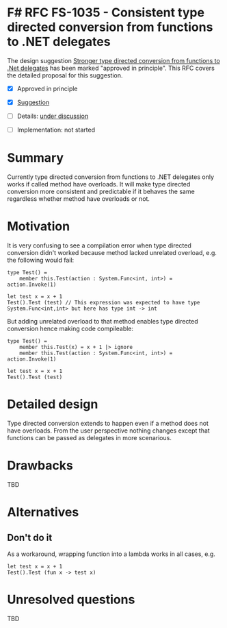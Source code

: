 # F# RFC FS-1035 - Consistent type directed conversion from functions to .NET delegates

The design suggestion [Stronger type directed conversion from functions to .Net delegates](https://github.com/fsharp/fslang-suggestions/issues/248) has been marked "approved in principle".
This RFC covers the detailed proposal for this suggestion.

* [x] Approved in principle
* [x] [Suggestion](https://github.com/fsharp/fslang-suggestions/issues/248)
* [ ] Details: [under discussion](https://github.com/fsharp/fslang-design/issues/210)
* [ ] Implementation: not started


# Summary
[summary]: #summary

Currently type directed conversion from functions to .NET delegates only works if called method have overloads.
It will make type directed conversion more consistent and predictable if it behaves the same
regardless whether method have overloads or not.

# Motivation
[motivation]: #motivation

It is very confusing to see a compilation error when type directed conversion didn't worked because method lacked unrelated overload,
e.g. the following would fail:
```F#
type Test() =
    member this.Test(action : System.Func<int, int>) = action.Invoke(1)

let test x = x + 1
Test().Test (test) // This expression was expected to have type System.Func<int,int> but here has type int -> int
```

But adding unrelated overload to that method enables type directed conversion hence making code compileable:
```F#
type Test() =
    member this.Test(x) = x + 1 |> ignore
    member this.Test(action : System.Func<int, int>) = action.Invoke(1)

let test x = x + 1
Test().Test (test)
```

# Detailed design
[design]: #detailed-design

Type directed conversion extends to happen even if a method does not have overloads.
From the user perspective nothing changes except that functions can be passed as delegates in more scenarious.

# Drawbacks
[drawbacks]: #drawbacks

TBD

# Alternatives
[alternatives]: #alternatives

## Don't do it
As a workaround, wrapping function into a lambda works in all cases, e.g.
```F#
let test x = x + 1
Test().Test (fun x -> test x)
```

# Unresolved questions
[unresolved]: #unresolved-questions

TBD
